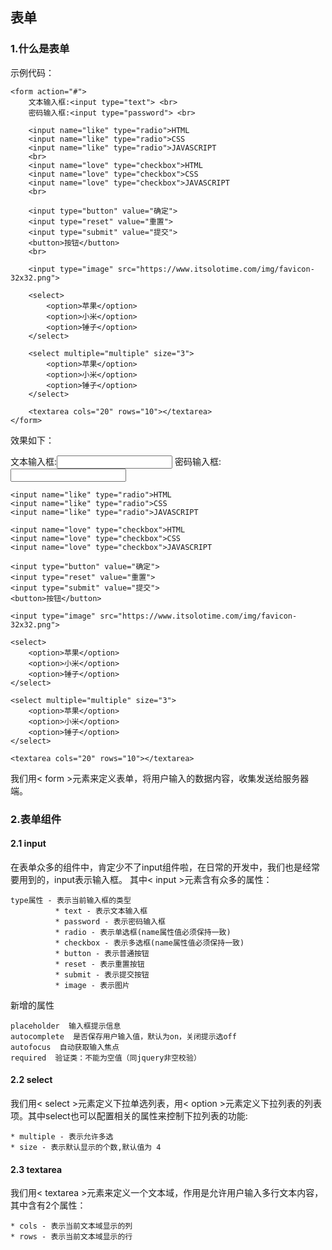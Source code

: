 ## 表单

### 1.什么是表单

示例代码：
```
<form action="#">
    文本输入框:<input type="text"> <br>
    密码输入框:<input type="password"> <br>

    <input name="like" type="radio">HTML
    <input name="like" type="radio">CSS
    <input name="like" type="radio">JAVASCRIPT
    <br>
    <input name="love" type="checkbox">HTML
    <input name="love" type="checkbox">CSS
    <input name="love" type="checkbox">JAVASCRIPT
    <br>
  
    <input type="button" value="确定">
    <input type="reset" value="重置">
    <input type="submit" value="提交">
    <button>按钮</button>
    <br>
   
    <input type="image" src="https://www.itsolotime.com/img/favicon-32x32.png">

	<select>
        <option>苹果</option>
        <option>小米</option>
        <option>锤子</option>
    </select>	

    <select multiple="multiple" size="3">
        <option>苹果</option>
        <option>小米</option>
        <option>锤子</option>
    </select>
   
    <textarea cols="20" rows="10"></textarea>
</form>
```
效果如下：
<form action="#">
    文本输入框:<input type="text">
    密码输入框:<input type="password"> 

    <input name="like" type="radio">HTML
    <input name="like" type="radio">CSS
    <input name="like" type="radio">JAVASCRIPT

    <input name="love" type="checkbox">HTML
    <input name="love" type="checkbox">CSS
    <input name="love" type="checkbox">JAVASCRIPT
  
    <input type="button" value="确定">
    <input type="reset" value="重置">
    <input type="submit" value="提交">
    <button>按钮</button>
   
    <input type="image" src="https://www.itsolotime.com/img/favicon-32x32.png">

	<select>
        <option>苹果</option>
        <option>小米</option>
        <option>锤子</option>
    </select>	

    <select multiple="multiple" size="3">
        <option>苹果</option>
        <option>小米</option>
        <option>锤子</option>
    </select>
   
    <textarea cols="20" rows="10"></textarea>
</form>

我们用< form >元素来定义表单，将用户输入的数据内容，收集发送给服务器端。

### 2.表单组件

#### 2.1 input

在表单众多的组件中，肯定少不了input组件啦，在日常的开发中，我们也是经常要用到的，input表示输入框。
其中< input >元素含有众多的属性：
```
type属性 - 表示当前输入框的类型
          * text - 表示文本输入框
          * password - 表示密码输入框
          * radio - 表示单选框(name属性值必须保持一致)
          * checkbox - 表示多选框(name属性值必须保持一致)
          * button - 表示普通按钮
          * reset - 表示重置按钮
          * submit - 表示提交按钮
          * image - 表示图片
```
新增的属性
```
placeholder  输入框提示信息
autocomplete  是否保存用户输入值，默认为on，关闭提示选off
autofocus  自动获取输入焦点
required  验证类：不能为空值（同jquery非空校验）
```
#### 2.2 select
我们用< select >元素定义下拉单选列表，用< option >元素定义下拉列表的列表项。其中select也可以配置相关的属性来控制下拉列表的功能:
```
* multiple - 表示允许多选
* size - 表示默认显示的个数,默认值为 4
```

#### 2.3 textarea
我们用< textarea >元素来定义一个文本域，作用是允许用户输入多行文本内容，其中含有2个属性：
```
* cols - 表示当前文本域显示的列
* rows - 表示当前文本域显示的行
```